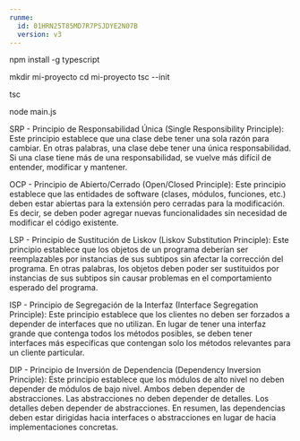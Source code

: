 ```yaml
---
runme:
  id: 01HRN25T85MD7R7PSJDYE2N07B
  version: v3
---
```


npm install -g typescript

mkdir mi-proyecto
cd mi-proyecto
tsc --init

tsc

node main.js

SRP - Principio de Responsabilidad Única (Single Responsibility Principle):
Este principio establece que una clase debe tener una sola razón para cambiar. En otras palabras, una clase debe tener una única responsabilidad. Si una clase tiene más de una responsabilidad, se vuelve más difícil de entender, modificar y mantener.

OCP - Principio de Abierto/Cerrado (Open/Closed Principle):
Este principio establece que las entidades de software (clases, módulos, funciones, etc.) deben estar abiertas para la extensión pero cerradas para la modificación. Es decir, se deben poder agregar nuevas funcionalidades sin necesidad de modificar el código existente.

LSP - Principio de Sustitución de Liskov (Liskov Substitution Principle):
Este principio establece que los objetos de un programa deberían ser reemplazables por instancias de sus subtipos sin afectar la corrección del programa. En otras palabras, los objetos deben poder ser sustituidos por instancias de sus subtipos sin causar problemas en el comportamiento esperado del programa.

ISP - Principio de Segregación de la Interfaz (Interface Segregation Principle):
Este principio establece que los clientes no deben ser forzados a depender de interfaces que no utilizan. En lugar de tener una interfaz grande que contenga todos los métodos posibles, se deben tener interfaces más específicas que contengan solo los métodos relevantes para un cliente particular.

DIP - Principio de Inversión de Dependencia (Dependency Inversion Principle):
Este principio establece que los módulos de alto nivel no deben depender de módulos de bajo nivel. Ambos deben depender de abstracciones. Las abstracciones no deben depender de detalles. Los detalles deben depender de abstracciones. En resumen, las dependencias deben estar dirigidas hacia interfaces o abstracciones en lugar de hacia implementaciones concretas.